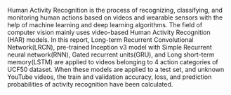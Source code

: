 Human Activity Recognition is the process of recognizing, classifying, and monitoring human actions based on videos and wearable sensors with the help of machine learning and deep learning algorithms. The field of computer vision mainly uses video-based Human Activity Recognition (HAR) models. In this report, Long-term Recurrent Convolutional Network(LRCN), pre-trained Inception v3 model with Simple Recurrent neural network(RNN), Gated recurrent units(GRU), and Long short-term memory(LSTM) are applied to videos belonging to 4 action
categories of UCF50 dataset. When these models are applied to a test set, and unknown YouTube videos, the train and validation accuracy, loss, and prediction probabilities of activity recognition have been calculated.
